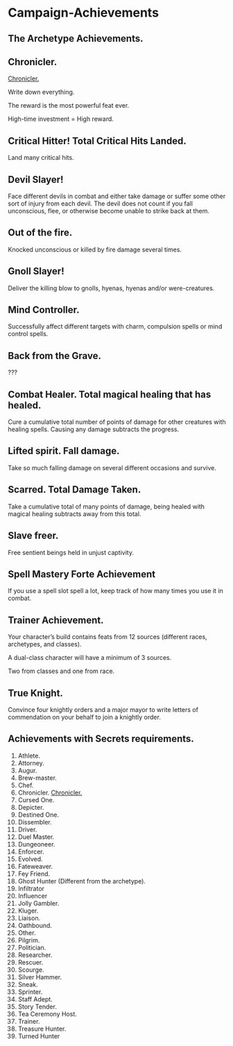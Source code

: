 # Campaign-Achievements

## The Archetype Achievements.

## Chronicler.

[Chronicler.](https://www.notion.so/Chronicler-0007866283494ef1b1a7207ac65ec5c1?pvs=21)

Write down everything.

The reward is the most powerful feat ever.

High-time investment = High reward.

## Critical Hitter! Total Critical Hits Landed.

Land many critical hits.

## Devil Slayer!

Face different devils in combat and either take damage or suffer some other sort of injury from each devil. 
The devil does not count if you fall unconscious, flee, or otherwise become unable to strike back at them.

## Out of the fire.

Knocked unconscious or killed by fire damage several times.

## Gnoll Slayer!

Deliver the killing blow to gnolls, hyenas, hyenas and/or were-creatures.

## Mind Controller.

Successfully affect different targets with charm, compulsion spells or mind control spells.

## Back from the Grave.

???

## Combat Healer. Total magical healing that has healed.

Cure a cumulative total number of points of damage for other creatures with healing spells.
Causing any damage subtracts the progress.

## Lifted spirit. Fall damage.

Take so much falling damage on several different occasions and survive.

## Scarred. Total Damage Taken.

Take a cumulative total of many points of damage, being healed with magical healing subtracts away from this total.

## Slave freer.
Free sentient beings held in unjust captivity.

## Spell Mastery Forte Achievement
If you use a spell slot spell a lot, keep track of how many times you use it in combat.

## Trainer Achievement.

Your character’s build contains feats from 12 sources (different races, archetypes, and classes).

A dual-class character will have a minimum of 3 sources.

Two from classes and one from race.

## True Knight.

Convince four knightly orders and a major mayor to write letters of commendation on your behalf to join a knightly order.

## Achievements with Secrets requirements.

1. Athlete.
2. Attorney.
3. Augur.
4. Brew-master.
5. Chef.
6. Chronicler. [Chronicler.](https://www.notion.so/Chronicler-0007866283494ef1b1a7207ac65ec5c1?pvs=21)
7. Cursed One.
8. Depicter.
9. Destined One.
10. Dissembler.
11. Driver.
12. Duel Master.
13. Dungeoneer.
14. Enforcer.
15. Evolved.
16. Fateweaver.
17. Fey Friend.
18. Ghost Hunter (Different from the archetype).
19. Infiltrator
20. Influencer
21. Jolly Gambler.
22. Kluger.
23. Liaison.
24. Oathbound.
25. Other.
26. Pilgrim.
27. Politician.
28. Researcher.
29. Rescuer.
30. Scourge.
31. Silver Hammer.
32. Sneak.
33. Sprinter.
34. Staff Adept.
35. Story Tender.
36. Tea Ceremony Host.
37. Trainer.
38. Treasure Hunter.
39. Turned Hunter